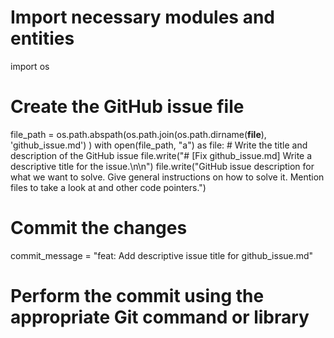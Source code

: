 # Import necessary modules and entities
import os

# Create the GitHub issue file
file_path = os.path.abspath(os.path.join(os.path.dirname(__file__), 'github_issue.md') )
with open(file_path, "a") as file:
    # Write the title and description of the GitHub issue
    file.write("# [Fix github_issue.md] Write a descriptive title for the issue.\n\n")
    file.write("GitHub issue description for what we want to solve. Give general instructions on how to solve it. Mention files to take a look at and other code pointers.")

# Commit the changes
commit_message = "feat: Add descriptive issue title for github_issue.md"
# Perform the commit using the appropriate Git command or library
